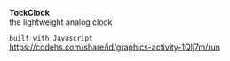 **TockClock**\
the lightweight analog clock

`built with Javascript`\
https://codehs.com/share/id/graphics-activity-1Qlj7m/run
